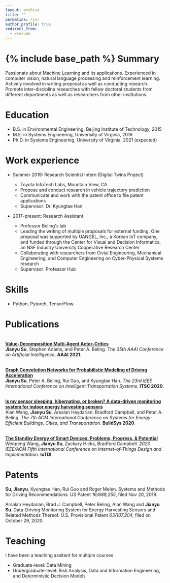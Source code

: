 ```yaml
---
layout: archive
title: ""
permalink: /cv/
author_profile: true
redirect_from:
  - /resume
---
```


{% include base_path %}
Summary
======
Passionate about Machine Learning and its applications. Experienced in computer vision, natural language processing and reinforcement learning. Actively involved in writing proposal as well as conducting research. Promote inter-discipline researches with fellow doctoral students from different departments as well as researchers from other institutions.


Education
======
* B.S. in Environmental Engineering, Beijing Institute of Technology, 2015
* M.E. in Systems Engineering, Univerisity of Virginia, 2016
* Ph.D. in Systems Engineering, University of Virginia, 2021 (expected)

Work experience
======
* Summer 2019: Research Scientist Intern (Digital Twins Project)
  * Toyota InfoTech Labs, Mountain View, CA
  * Propose and conduct research in vehicle trajectory prediction
  * Communicate and work with the patent office to file patent applications
  * Supervisor: Dr. Kyungtae Han

* 2017-present: Research Assistant
  * Professor Beling's lab
  * Leading the writing of multiple proposals for external funding. One proposal was supported by UANGEL, Inc., a Korean IoT company, and funded through the Center for Visual and Decision Informatics, an NSF Industry University Cooperative Research Center
  * Collaborating with researchers from Civial Engineering, Mechanical Engineering, and Computer Engineering on Cyber-Physical Systems research
  * Supervisor: Professor Hub
  
Skills
======
* Python, Pytorch, TensorFlow.

Publications
======
<br><b>[Value-Decomposition Multi-Agent Actor-Critics](https://hahayonghuming.github.io/JianyuSu.github.io/publications/VDAC)</b> 
</br> <b>Jianyu Su</b>, Stephen Adams, and Peter A. Beling. <i>The 35th AAAI Conference on Artificial Intelligence</i>. <b>AAAI 2021</b>.

<br><b>[Graph Convolution Networks for Probabilistic Modeling of Driving Acceleration](https://hahayonghuming.github.io/JianyuSu.github.io/publications/GCN)</b></br> 
<b>Jianyu Su</b>, Peter A. Beling, Rui Guo, and Kyungtae Han.
<i>The 23rd IEEE International Conference on Intelligent Transportation Systems</i>. <b>ITSC 2020</b>.

<br><b>[Is my sensor sleeping, hibernating, or broken? A data-driven monitoring system for indoor energy harvesting sensors](https://hahayonghuming.github.io/JianyuSu.github.io/publications/SensorValid)</b> </br> 
Alan Wang, <b> Jianyu Su</b>, Arsalan Heydarian, Bradford Campbell, and Peter A. Beling.
<i>The 7th ACM International Conference on Systems for Energy-Efficient Buildings, Cities, and Transportation</i>. <b>BuildSys 2020</b>.

<br><b>[The Standby Energy of Smart Devices: Problems, Progress, & Potential](https://hahayonghuming.github.io/JianyuSu.github.io/publications/Standby)</b> </br> 
Wenpeng Wang, <b>Jianyu Su</b>, Zackary Hicks, Bradford Campbell. 
<i>2020 IEEE/ACM Fifth International Conference on Internet-of-Things Design and Implementation</i>. <b>IoTDI</b>.

Patents
======
<b> Su, Jianyu</b>, Kyungtae Han, Rui Guo and Roger Melen. Systems and Methods for Driving Recommendations. US Patent <i>16/689,255</i>, filed Nov 20, 2019.

Arsalan Heydarian, Brad J. Campbell, Peter Beling, Alan Wang and <b>Jianyu Su</b>. Data-Driving Monitoring System for Energy Harvesting Sensors and Related Methods Thereof. U.S. Provisional Patent <i>63/107,204</i>, filed on October 29, 2020.


  
Teaching
======
  I have been a teaching assitant for multiple courses
  * Graduate-level: Data Mining
  * Undergraduate-level: Risk Analysis, Data and Information Engineering, and Deterministic Decision Models
  

